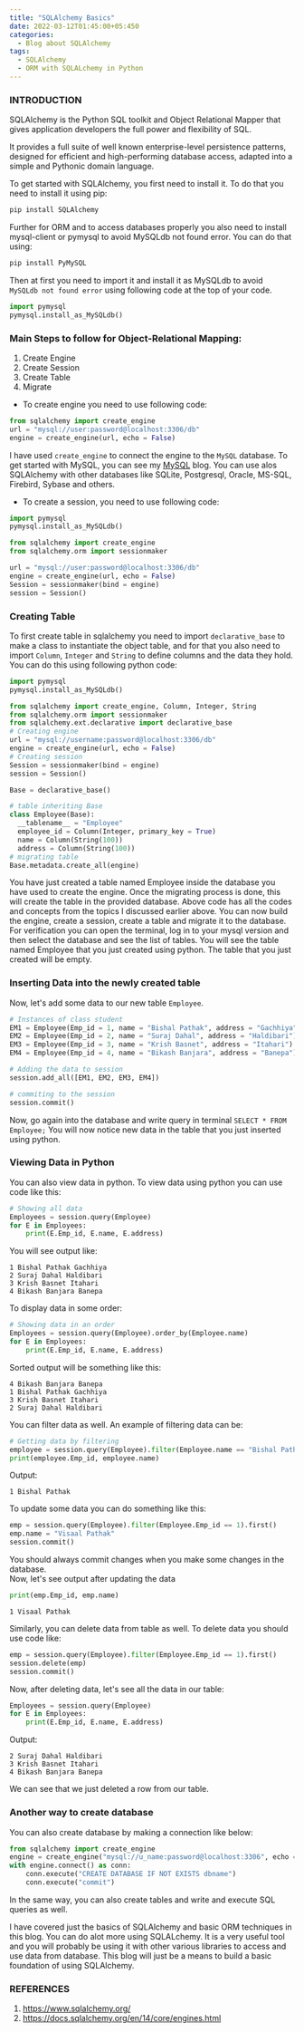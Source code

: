 ```yaml
---
title: "SQLAlchemy Basics"
date: 2022-03-12T01:45:00+05:450
categories:
  - Blog about SQLAlchemy
tags:
  - SQLAlchemy
  - ORM with SQLALchemy in Python
---
```

### INTRODUCTION
SQLAlchemy is the Python SQL toolkit and Object Relational Mapper that gives application developers the full power and flexibility of SQL.

It provides a full suite of well known enterprise-level persistence patterns, designed for efficient and high-performing database access, adapted into a simple and Pythonic domain language.

To get started with SQLAlchemy, you first need to install it. To do that you need to install it using pip:
```python
pip install SQLAlchemy
```
Further for ORM and to access databases properly you also need to install mysql-client or pymysql to avoid MySQLdb not found error. You can do that using:
```python
pip install PyMySQL
```
Then at first you need to import it and install it as MySQLdb to avoid <br/><code>MySQLdb not found error</code> using following code at the top of your code.
```python
import pymysql
pymysql.install_as_MySQLdb()
```
### Main Steps to follow for Object-Relational Mapping:
1. Create Engine
2. Create Session
3. Create Table
4. Migrate


* To create engine you need to use following code:
```python
from sqlalchemy import create_engine
url = "mysql://user:password@localhost:3306/db"
engine = create_engine(url, echo = False)
```

I have used <code>create_engine</code> to connect the engine to the <code>MySQL</code> database. To get started with MySQL, you can see my <a href='https://visaalpathak.github.io/blog%20about%20mysql/getting-started-with-MySQL/'> MySQL</a> blog. You can use alos SQLAlchemy with other databases like SQLite, Postgresql, Oracle, MS-SQL, Firebird, Sybase and others. 
* To create a session, you need to use following code:


```python
import pymysql
pymysql.install_as_MySQLdb()

from sqlalchemy import create_engine
from sqlalchemy.orm import sessionmaker

url = "mysql://user:password@localhost:3306/db"
engine = create_engine(url, echo = False)
Session = sessionmaker(bind = engine)
session = Session()
```

### Creating Table
To first create table in sqlalchemy you need to import <code>declarative_base</code> to make a class to instantiate the object table, and for that you also need to import <code>Column</code>, <code>Integer</code> and <code>String</code> to define columns and the data they hold. You can do this using following python code:


```python
import pymysql
pymysql.install_as_MySQLdb()

from sqlalchemy import create_engine, Column, Integer, String
from sqlalchemy.orm import sessionmaker
from sqlalchemy.ext.declarative import declarative_base
# Creating engine
url = "mysql://username:password@localhost:3306/db"
engine = create_engine(url, echo = False)
# Creating session
Session = sessionmaker(bind = engine)
session = Session()

Base = declarative_base()

# table inheriting Base
class Employee(Base):
  __tablename__ = "Employee"
  employee_id = Column(Integer, primary_key = True)
  name = Column(String(100))
  address = Column(String(100))
# migrating table
Base.metadata.create_all(engine)
```


You have just created a table named Employee inside the database you have used to create the engine. Once the migrating process is done, this will create the table in the provided database.
Above code has all the codes and concepts from the topics I discussed earlier above. You can now build the engine, create a session, create a table and migrate it to the database. For verification you can open the terminal, log in to your mysql version and then select the database and see the list of tables. You will see the table named Employee that you just created using python.
The table that you just created will be empty.


### Inserting Data into the newly created table
Now, let's add some data to our new table <code>Employee</code>.
```python
# Instances of class student
EM1 = Employee(Emp_id = 1, name = "Bishal Pathak", address = "Gachhiya")
EM2 = Employee(Emp_id = 2, name = "Suraj Dahal", address = "Haldibari")
EM3 = Employee(Emp_id = 3, name = "Krish Basnet", address = "Itahari")
EM4 = Employee(Emp_id = 4, name = "Bikash Banjara", address = "Banepa")

# Adding the data to session
session.add_all([EM1, EM2, EM3, EM4])

# commiting to the session
session.commit()
```
Now, go again into the database and write query in terminal <code>SELECT * FROM Employee;</code> You will now notice new data in the table that you just inserted using python.


### Viewing Data in Python
You can also view data in python. To view data using python you can use code like this:
```python
# Showing all data
Employees = session.query(Employee)
for E in Employees:
    print(E.Emp_id, E.name, E.address)
```
You will see output like:
```
1 Bishal Pathak Gachhiya
2 Suraj Dahal Haldibari
3 Krish Basnet Itahari
4 Bikash Banjara Banepa
```
To display data in some order:
```python
# Showing data in an order
Employees = session.query(Employee).order_by(Employee.name)
for E in Employees:
    print(E.Emp_id, E.name, E.address)
```
Sorted output will be something like this:
```
4 Bikash Banjara Banepa
1 Bishal Pathak Gachhiya
3 Krish Basnet Itahari
2 Suraj Dahal Haldibari
```
You can filter data as well. An example of filtering data can be:
```python
# Getting data by filtering
employee = session.query(Employee).filter(Employee.name == "Bishal Pathak").first()
print(employee.Emp_id, employee.name)
```
Output:
```
1 Bishal Pathak
```
To update some data you can do something like this:
```python
emp = session.query(Employee).filter(Employee.Emp_id == 1).first()
emp.name = "Visaal Pathak"
session.commit()
```
You should always commit changes when you make some changes in the database.<br/>
Now, let's see output after updating the data
```python
print(emp.Emp_id, emp.name)
```
```output
1 Visaal Pathak
```
Similarly, you can delete data from table as well. To delete data you should use code like:
```python
emp = session.query(Employee).filter(Employee.Emp_id == 1).first()
session.delete(emp)
session.commit()
```
Now, after deleting data, let's see all the data in our table:
```python
Employees = session.query(Employee)
for E in Employees:
    print(E.Emp_id, E.name, E.address)
```
Output:
```output
2 Suraj Dahal Haldibari
3 Krish Basnet Itahari
4 Bikash Banjara Banepa
```
We can see that we just deleted a row from our table.

### Another way to create database
You can also create database by making a connection like below:
```python 
from sqlalchemy import create_engine
engine = create_engine("mysql://u_name:password@localhost:3306", echo = False)
with engine.connect() as conn:
    conn.execute("CREATE DATABASE IF NOT EXISTS dbname")
    conn.execute("commit")
```
In the same way, you can also create tables and write and execute SQL queries as well.

I have covered just the basics of SQLAlchemy and basic ORM techniques in this blog. You can do alot more using SQLALchemy. It is a very useful tool and you will probably be using it with other various libraries to access and use data from database. This blog will just be a means to build a basic foundation of using SQLAlchemy.




### REFERENCES
1. https://www.sqlalchemy.org/
2. https://docs.sqlalchemy.org/en/14/core/engines.html